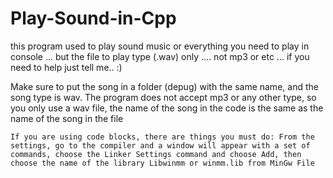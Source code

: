# Play-Sound-in-Cpp
this program used to play sound music or everything you need to play in console ... but the file to play type (.wav) only .... not mp3 or etc  ... if you need to help just tell me.. :)



Make sure to put the song in a folder (depug) with the same name, and the song type is wav. The program does not accept mp3 or any other type, so you only use a wav file, the name of the song in the code is the same as the name of the song in the file



```
If you are using code blocks, there are things you must do: From the settings, go to the compiler and a window will appear with a set of commands, choose the Linker Settings command and choose Add, then choose the name of the library Libwinmm or winmm.lib from MinGw File
```


